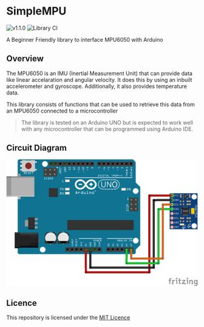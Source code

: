 # SimpleMPU

![v1.1.0](https://img.shields.io/badge/Version-1.0.0-blue)
![Library CI](https://github.com/JoelJojoP/SimpleMPU/actions/workflows/libraryci.yml/badge.svg)

A Beginner Friendly library to interface MPU6050 with Arduino

## Overview

The MPU6050 is an IMU (Inertial Measurement Unit) that can provide data like linear accelaration and angular velocity. It does this by using an inbuilt accelerometer and gyroscope. Additionally, it also provides temperature data.

This library consists of functions that can be used to retrieve this data from an MPU6050 connected to a microcontroller

> The library is tested on an Arduino UNO but is expected to work well with any microcontroller that can be programmed using Arduino IDE.

## Circuit Diagram

![Circuit Diagram](/extras/circuit_diagram.png)

## Licence

This repository is licensed under the [MIT Licence](https://github.com/JoelJojoP/SimpleMPU/blob/main/LICENSE)